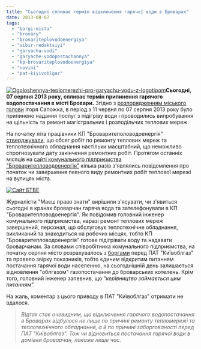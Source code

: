 ```yaml
---
title: "Сьогодні спливає термін відключення гарячої води в Броварах"
date: 2013-08-07
tags: 
  - "borgi-mista"
  - "brovary"
  - "brovariteplovodoenergiya"
  - "vibir-redaktsiyi"
  - "garyacha-vodi"
  - "garyache-vodopostachannya"
  - "kp-brovariteplovodoenergiya"
  - "novini"
  - "pat-kiyivoblgaz"
---
```


[![Ogoloshennya-teplomerezhi-pro-garyachu-vodu-z-logotipom](https://mpz.brovary.org/wp-content/uploads/2013/08/Ogoloshennya-teplomerezhi-pro-garyachu-vodu-z-logotipom1.jpg)](https://mpz.brovary.org/wp-content/uploads/2013/08/Ogoloshennya-teplomerezhi-pro-garyachu-vodu-z-logotipom1.jpg)**Сьогодні, 07 серпня 2013 року, спливає термін припинення гарячого водопостачання в місті Бровари.** Згідно з [розпорядженням міського голови](http://docs.pravo-znaty.org.ua/p7810/11.06.2013/94) Ігоря Сапожка, в період з 11 червня по 07 серпня 2013 року було припинено надання послуг з підігріву води і проводились випробування на щільність та ремонт магістральних і розподільчих теплових мереж.

На початку літа працівники КП "Броваритеполоводоенергія" [стверджували](https://mpz.brovary.org/garyachoyi-vodi-v-kranah-brovarchan-ne-bude-shhonaymenshe-dva-misyatsi/), що обсяг робіт по ремонту теплових мереж та теплотехнічного обладнання настільки масштабний, що неможливо спрогнозувати дату закінчення ремонтних робіт. Протягом останніх місяців на [сайті комунального підприємства "Броваритепловодоенергія"](http://brovteplo.com.ua/) кілька разів з'являлись повідомлення про початок чи завершення певного виду ремонтних робіт теплової мережі на вулицях міста.

[![Сайт БТВЕ](https://mpz.brovary.org/wp-content/uploads/2013/08/Sayt-BTVE1.jpg)](https://mpz.brovary.org/wp-content/uploads/2013/08/Sayt-BTVE1.jpg)

Журналісти "Маєш право знати" вирішили з'ясувати, чи з'явиться сьогодні в кранах броварчан гаряча вода та зателефонували в КП "Броваритепловодоенергія". Як повідомив головний інженер комунального підприємства, наразі ремонт теплових мереж завершений, персонал, що обслуговує теплотехнічне обладнання, викликаний та знаходиться на робочих місцях, тобто КП "Броваритепловодоенергія" готове підігрівати воду та надавати броварчанам. За словами співробітника комунального підприємства, на початку серпня місто розрахувалось з [боргами](https://mpz.brovary.org/garyacha-voda-znikla-cherez-te-shho-kp-brovariteplovodoenergiya-zaborguvala-za-gaz-26-5-mln-grn/) перед ПАТ "Київоблгаз" та провело звірку показників, тобто єдиним відкритим питанням постачання гарячої води населенню, на сьогоднішній день залишається відновлення "облгазом" газопостачання до броварських котелень. Крім того, головний інженер запевнив, що “_керівництво займається цим питанням_”.

На жаль, коментар з цього приводу в ПАТ "Київоблгаз" отримати не вдалося.

> _Відтак стає очевидним, що відключення гарячого водопостачання в Броварах відбулося не лише по причині ремонту тепломережі та теплотехнічного обладнання, а й по причині заборгованості перед ПАТ "Київоблгаз". Тож чи відновиться постачання гарячої води в домівки броварчан, покаже лише час._
